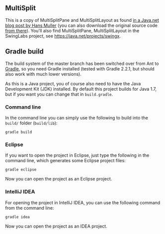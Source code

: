 ## MultiSplit

This is a copy of MultiSplitPane and MultiSplitLayout as found [in a Java.net blog post by Hans Muller](https://today.java.net/pub/a/today/2006/03/23/multi-split-pane.html) (you can also download the original source code [from there](https://today.java.net/pub/a/today/2006/03/23/multi-split-pane.html#resources)).
You'll also find MultiSplitPane, MultiSplitLayout in the SwingLabs project, see https://java.net/projects/swingx.

## Gradle build
The build system of the master branch has been switched over from Ant to [Gradle](https://gradle.org), so you need Gradle installed (tested with Gradle 2.2.1, but should also work with much lower versions).

As this is a Java project, you of course also need to have the Java Development Kit (JDK) installed. By default this project builds for Java 1.7, but if you want you can change that in `build.gradle`.

### Command line
In the command line you can simply use the following to build into the `build/` folder (`build/lib`):
```shell
gradle build
```

### Eclipse
If you want to open the project in Eclipse, just type the following in the command line, which generates some Eclipse project files:
```shell
gradle eclipse
```
Now you can open the project as an Eclipse project.

### IntelliJ IDEA
For opening the project in IntelliJ IDEA, you can use the following command from the command line:
```shell
gradle idea
```
Now you can open the project as an IDEA project.
